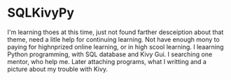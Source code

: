# SQLKivyPy
I'm learning thoes at this time, just not found farther desceiption about that theme, need a litle help for continuing learning. Not have enough mony to paying for highnprized online learning, or in high scool learning. I leaarning Python programming, with SQL database and Kivy Gui. I searching one mentor, who help me. Later attaching programs, what I writting and a picture about my trouble with Kivy. 
